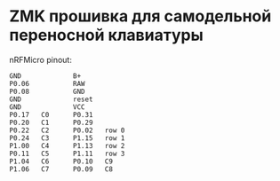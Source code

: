 # ZMK прошивка для самодельной переносной клавиатуры


nRFMicro pinout:

```
GND             B+
P0.06		    RAW
P0.08		    GND
GND 	        reset
GND             VCC
P0.17   C0      P0.31
P0.20   C1      P0.29
P0.22   C2      P0.02   row 0
P0.24   C3      P1.15   row 1
P1.00   C4      P1.13   row 2
P0.11   C5      P1.11   row 3
P1.04   C6      P0.10   C9
P1.06   C7      P0.09   C8

```
